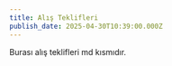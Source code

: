 ```yaml
---
title: Alış Teklifleri
publish_date: 2025-04-30T10:39:00.000Z
---
```

Burası alış teklifleri md kısmıdır.
